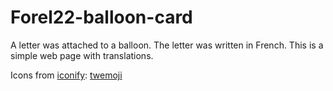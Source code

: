 # Forel22-balloon-card
A letter was attached to a balloon. The letter was written in French. This is a simple web page with translations.

Icons from [iconify](https://icon-sets.iconify.design/): [twemoji](https://github.com/twitter/twemoji)
